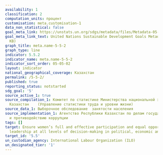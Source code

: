 ```yaml
---
availability: 1
classification: 2
computation_units: процент
customisation: meta.customisation-1
data_non_statistical: false
goal_meta_link: https://unstats.un.org/sdgs/metadata/files/Metadata-05-05-02.pdf
goal_meta_link_text: United Nations Sustainable Development Goals Metadata (PDF 372
  KB)
graph_title: meta.name-5-5-2
graph_type: line
indicator: 5.5.2
indicator_name: meta.name-5-5-2
indicator_sort_order: 05-05-02
layout: indicator
national_geographical_coverage: Казахстан
permalink: /5-5-2/
published: true
reporting_status: notstarted
sdg_goal: '5'
source_active_1: true
source_compilation_1: Комитет по статистике Министерства национальной экономики Республики
  Казахстан    (Управление статистики труда и уровни жизни)
source_data_1: Выборочное обследование  занятости населения
source_implementation_1: Агентство Республики Казахстан по делам государственной службы
  и противодействию коррупции
tags: []
target: Ensure women’s full and effective participation and equal opportunities for
  leadership at all levels of decision-making in political, economic and public life
target_id: '5.5'
un_custodian_agency: International Labour Organization (ILO)
un_designated_tier: '1'
---
```

